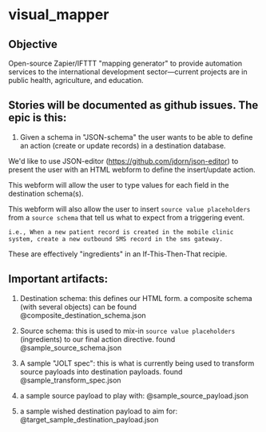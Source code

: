 # visual_mapper

Objective
-----------
Open-source Zapier/IFTTT "mapping generator" to provide automation services to the international development sector—current projects are in public health, agriculture, and education.

Stories will be documented as github issues. The epic is this:
-------------------------
1. Given a schema in "JSON-schema" the user wants to be able to define an action (create or update records) in a destination database.

We'd like to use JSON-editor (https://github.com/jdorn/json-editor) to present the user with an HTML webform to define the insert/update action.

This webform will allow the user to type values for each field in the destination schema(s).

This webform will also allow the user to insert `source value placeholders` from a `source schema` that tell us what to expect from a triggering event.

	i.e., When a new patient record is created in the mobile clinic system, create a new outbound SMS record in the sms gateway.

These are effectively "ingredients" in an If-This-Then-That recipie.

Important artifacts:
--------------

1. Destination schema: this defines our HTML form. a composite schema (with several objects) can be found @composite_destination_schema.json

2. Source schema: this is used to mix-in `source value placeholders` (ingredients) to our final action directive. found @sample_source_schema.json

3. A sample "JOLT spec": this is what is currently being used to transform source payloads into destination payloads. found @sample_transform_spec.json

4. a sample source payload to play with: @sample_source_payload.json
5. a sample wished destination payload to aim for: @target_sample_destination_payload.json 